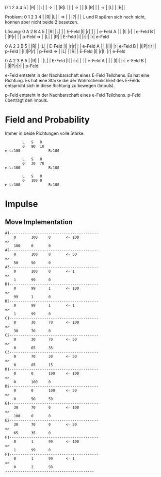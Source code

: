 
 0 1 2 3 4 5
| |R| | |L| |
 =>
| | |R|L| | |
 =>
| | |L|R| | |
 =>
 | |L| | |R| |

Problem:
 0 1 2 3 4
| |R| |L| |
=>
| | |?| | |
L und R spüren sich noch nicht,
können aber nicht beide 2 besetzen.

Lösung:
 0 A 2 B 4 5
| |R| |L| | |  E-Feld
|l| |r| | | |  e-Feld A
| | |l| |r| |  e-Feld B
| |l|P|r| | |  p-Feld
=>
| |L| | |R| |  E-Feld
|l| |r|l| |r|  e-Feld

 0 A 2 3 B 5
| |R| | |L| |  E-Feld
|l| |r|r| | |  e-Feld A
| | |l|l| |r|  e-Feld B
| |l|P|r|r| |  p-Feld 
| |l|l|P|r| |  p-Feld
=>
| |L| | |R| |  E-Feld
|l| |r|l| |r|  e-Feld

 0 A 2 3 B 5
| |R| | | |L| |  E-Feld
|l| |r|r| | | |  e-Feld A
| | | |l|l| |r|  e-Feld B
| |l|l|P|r|r| |  p-Feld

e-Feld entsteht in der Nachbarschaft eines E-Feld Teilchens.
Es hat eine Richtung.
Es hat eine Stärke die der Wahrscheinlichkeit des E-Felds entspricht sich in diese 
Richtung zu bewegen (Impuls).

p-Feld entsteht in der Nachbarschaft eines e-Feld Teilchens.
p-Feld überträgt den Impuls.

# Field and Probability
Immer in beide Richtungen volle Stärke.
```
        L   S   R
        0   90  10
e L:100             R:100

        L   S   R
        0   30  70
e L:100             R:100

        L   S   R
        0   100 0
e L:100             R:100

```

# Impulse
## Move Implementation
```
A1-----------------------------------------
	0		100		0		<- 100
=>
	100		0		0
A2-----------------------------------------
	0		100		0		<- 50
=>
	50		50		0
A3-----------------------------------------
	0		100		0		<- 1
=>
	1		99		0
B1-----------------------------------------
	0		99		1		<- 100
=>
	99		1		0
B2-----------------------------------------
	0		99		1		<- 1
=>
	1		99		0
C1-----------------------------------------
	0		30		70		<- 100
=>
	30		70		0
C2-----------------------------------------
	0		30		70		<- 50
=>
	0		65		35
C3-----------------------------------------
	0		70		30		<- 50
=>
	0		85		15
D1-----------------------------------------
	0		0		100		<- 100
=>
	0		100		0
D2-----------------------------------------
	0		0		100		<- 50
=>
	0		50		50
E1-----------------------------------------
	30		70		0		<- 100
=>
	100		0		0
E2-----------------------------------------
	30		70		0		<- 50
=>
	65		35		0
F1-----------------------------------------
	0		1		99		<- 100
=>
	1		99		0
F1-----------------------------------------
	0		1		99		<- 1
=>
	0		2		98
-----------------------------------------
```

